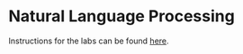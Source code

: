 # Natural Language Processing

Instructions for the labs can be found [here](https://github.com/apohllo/nlp).

